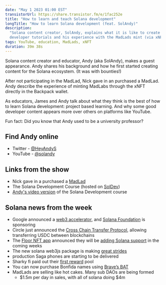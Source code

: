 ```yaml
---
date: "May 1 2023 01:00 EST"
transistorUrl: https://share.transistor.fm/e/1fac252e
title: "How to learn and teach Solana development"
longTitle: "How to learn Solana development (feat. SolAndy)"
description:
  "Solana content creator, SolAndy, explains what it is like to create Solana
  developer tutorials and his experience with the MadLads mint (via xNFT)."
tags: YouTube, education, MadLads, xNFT
duration: 39m 38s
---
```


Solana content creator and educator, Andy (aka SolAndy), makes a guest
appearance. Andy shares his background and how he first started creating content
for the Solana ecosystem. (It was with bounties!)

After not participating in the MadLad, Nick gave in an purchased a MadLad. Andy
describe the experience of minting MadLabs through the xNFT directly in the
Backpack wallet.

As educators, James and Andy talk about what they think is the best of how to
learn Solana development: project based learning. And why some good developer
content appears more over others on platforms like YouTube.

Fun fact: Did you know that Andy used to be a university professor?

## Find Andy online

- Twitter - [@HeyAndyS](https://twitter.com/HeyAndyS)
- YouTube - [@solandy](http://www.youtube.com/solandy)

## Links from the show

- Nick gave in a purchased a [MadLad](https://www.madlads.com/)
- The Solana Development Course (hosted on [SolDev](https://soldev.app/course))
- [Andy's video version](https://www.youtube.com/playlist?list=PLmAMfj0qP2wwfnuRJQge2ss4sJxnhIqyt)
  of the Solana Development course

## Solana news from the week

- Google announced a [web3 accelerator](https://cloud.google.com/startup/web3),
  and
  [Solana Foundation](https://twitter.com/SolanaFndn/status/1650916410967703557)
  is sponsoring
- Circle just announced the
  [Cross Chain Transfer Protocol](https://www.circle.com/en/cross-chain-transfer-protocol),
  allowing transferring USDC between blockchains
- The [Floor NFT app](https://twitter.com/floor) announced they will be
  [adding Solana support](https://decrypt.co/137634/solana-nfts-come-to-portfolio-app-floor-amid-mad-lads-boom)
  in the coming weeks
- The new solana web3js package is making
  [great strides](https://twitter.com/steveluscher/status/1650794809035210752)
- production Saga phones are starting to be delivered
- Sharky fi paid out their
  [first reward](https://twitter.com/DegenerateNews/status/1651483557322448897?t=CkRH2ViSoqHg25leWOJiiw&s=19)
  pool
- You can now purchase Bonfida names using
  [Brave’s BAT](https://twitter.com/bonfida/status/1651591589108629504)
- MadLads are selling like hot cakes. Many sub DAOs are being formed
  - $1.5m per day in sales, with all of solana doing $4m
